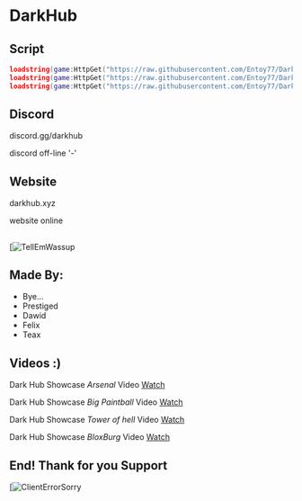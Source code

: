 # DarkHub

## Script
```lua
loadstring(game:HttpGet("https://raw.githubusercontent.com/Entoy77/Dark-Hub/main/Init", true))()
loadstring(game:HttpGet("https://raw.githubusercontent.com/Entoy77/Dark-Hub/main/Darkl.api/DarkHubNewApi.lua", true))()
loadstring(game:HttpGet("https://raw.githubusercontent.com/Entoy77/Dark-Hub/main/Darkl.api/EditCode.lua", true))()
```
##  Discord

discord.gg/darkhub 


discord off-line '-'


## Website 

darkhub.xyz


website online

## 

[![TellEmWassup](https://i.imgur.com/Vsf0Njv.png)

## Made By:
- Bye...
- Prestiged
- Dawid
- Felix
- Teax

## Videos :)
Dark Hub Showcase *Arsenal* Video [Watch](https://www.youtube.com/watch?v=tTVn1X28Wqw)



Dark Hub Showcase *Big Paintball* Video [Watch](https://www.youtube.com/watch?v=OqI2VLLOlTQ)



Dark Hub Showcase *Tower of hell* Video [Watch](https://www.youtube.com/watch?v=z7Maw68K8bk)


Dark Hub Showcase *BloxBurg* Video [Watch](https://www.youtube.com/watch?v=6CzUSFvIuko)
## End! Thank for you Support

[![ClientErrorSorry](https://bit.ly/3qWHA7i)
